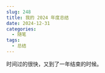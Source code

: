 ```yaml
---
slug: 248
title: 我的 2024 年度总结
date: 2024-12-31
categories:
  - 随笔
tags:
  - 总结
---
```


时间过的很快，又到了一年结束的时候。
